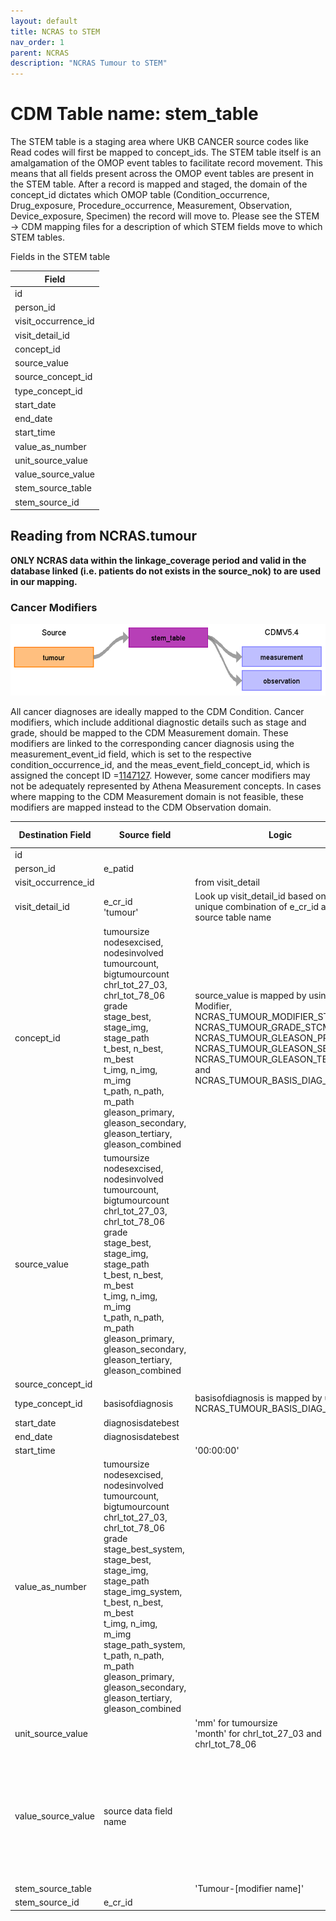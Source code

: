```yaml
---
layout: default
title: NCRAS to STEM 
nav_order: 1
parent: NCRAS
description: "NCRAS Tumour to STEM"
---
```


# CDM Table name: stem_table

The STEM table is a staging area where UKB CANCER source codes like Read codes will first be mapped to concept_ids. The STEM table itself is an amalgamation of the OMOP event tables to facilitate record movement. This means that all fields present across the OMOP event tables are present in the STEM table. After a record is mapped and staged, the domain of the concept_id dictates which OMOP table (Condition_occurrence, Drug_exposure, Procedure_occurrence, Measurement, Observation, Device_exposure, Specimen) the record will move to. Please see the STEM -> CDM mapping files for a description of which STEM fields move to which STEM tables.

Fields in the STEM table

| Field		          |
| --- 				  |
| id				  |
| person_id           | 
| visit_occurrence_id | 
| visit_detail_id     | 
| concept_id		  | 
| source_value        | 
| source_concept_id   | 
| type_concept_id     | 
| start_date          | 
| end_date            | 
| start_time          | 
| value_as_number     | 
| unit_source_value   | 
| value_source_value  | 
| stem_source_table   | 
| stem_source_id      | 

## Reading from NCRAS.tumour

**ONLY NCRAS data within the linkage_coverage period and valid in the database linked (i.e. patients do not exists in the source_nok) to are used in our mapping.**

### Cancer Modifiers

![](images/tumour_modifier_to_STEM.png)

All cancer diagnoses are ideally mapped to the CDM Condition. Cancer modifiers, which include additional diagnostic details such as stage and grade, should be mapped to the CDM Measurement domain. 
These modifiers are linked to the corresponding cancer diagnosis using the measurement_event_id field, which is set to the respective condition_occurrence_id, and the meas_event_field_concept_id, which is assigned the concept ID =[1147127](https://athena.ohdsi.org/search-terms/terms/1147127).
However, some cancer modifiers may not be adequately represented by Athena Measurement concepts. In cases where mapping to the CDM Measurement domain is not feasible, these modifiers are mapped instead to the CDM Observation domain. 

| Destination Field | Source field | Logic | Comment field |
| --- | --- | --- | --- |
| id |  | | Autogenerate |
| person_id | e_patid | | |
| visit_occurrence_id | | from visit_detail | |
| visit_detail_id | e_cr_id<br>'tumour' | Look up visit_detail_id based on the unique combination of e_cr_id and source table name | |
| concept_id | tumoursize<br>nodesexcised, nodesinvolved<br>tumourcount, bigtumourcount<br>chrl_tot_27_03, chrl_tot_78_06<br>grade<br>stage_best, stage_img, stage_path<br>t_best, n_best, m_best<br>t_img, n_img, m_img<br>t_path, n_path, m_path<br>gleason_primary, gleason_secondary, gleason_tertiary, gleason_combined | source_value is mapped by using Cancer Modifier, NCRAS_TUMOUR_MODIFIER_STCM, NCRAS_TUMOUR_GRADE_STCM, NCRAS_TUMOUR_GLEASON_PRI_STCM, NCRAS_TUMOUR_GLEASON_SEC_STCM, NCRAS_TUMOUR_GLEASON_TER_STCM and NCRAS_TUMOUR_BASIS_DIAG_STCM | |
| source_value | tumoursize<br>nodesexcised, nodesinvolved<br>tumourcount, bigtumourcount<br>chrl_tot_27_03, chrl_tot_78_06<br>grade<br>stage_best, stage_img, stage_path<br>t_best, n_best, m_best<br>t_img, n_img, m_img<br>t_path, n_path, m_path<br>gleason_primary, gleason_secondary, gleason_tertiary, gleason_combined | | |
| source_concept_id | | | |
| type_concept_id | basisofdiagnosis | basisofdiagnosis is mapped by using NCRAS_TUMOUR_BASIS_DIAG_STCM | |
| start_date | diagnosisdatebest | | |
| end_date | diagnosisdatebest | | |
| start_time | | '00:00:00' | |
| value_as_number     | tumoursize<br>nodesexcised, nodesinvolved<br>tumourcount, bigtumourcount<br>chrl_tot_27_03, chrl_tot_78_06<br>grade<br>stage_best_system, stage_best, stage_img, stage_path<br>stage_img_system, t_best, n_best, m_best<br>t_img, n_img, m_img<br>stage_path_system, t_path, n_path, m_path<br>gleason_primary, gleason_secondary, gleason_tertiary, gleason_combined | | | 
| unit_source_value   | | 'mm' for tumoursize<br>'month' for chrl_tot_27_03 and chrl_tot_78_06 | | 
| value_source_value  | source data field name | | There are 3 sets of AJCC/UICC code in source data indentified by prefix(e.g. best_, img_, and path_) in the source data field name  | 
| stem_source_table   | | 'Tumour-[modifier name]'  | | 
| stem_source_id      | e_cr_id | | | 

